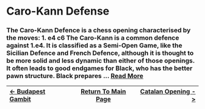 # Caro-Kann Defense

### The Caro-Kann Defence is a chess opening characterised by the moves: 1. e4 c6 The Caro-Kann is a common defence against 1.e4. It is classified as a Semi-Open Game, like the Sicilian Defence and French Defence, although it is thought to be more solid and less dynamic than either of those openings. It often leads to good endgames for Black, who has the better pawn structure. Black prepares ...  [Read More](https://en.wikipedia.org/wiki/Caro–Kann_Defence)

|[<- Budapest Gambit](BudapestGambit.md)|[Return To Main Page](index.md)|[Catalan Opening ->](CatalanOpening.md)|
|:----|:---:|----:|